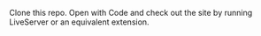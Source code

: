 Clone this repo. Open with Code and check out the site by running LiveServer or an equivalent extension. 
